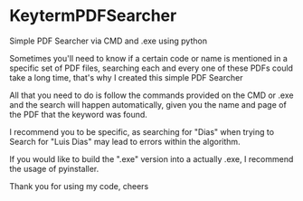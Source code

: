 # KeytermPDFSearcher
Simple PDF Searcher via CMD and .exe using python

Sometimes you'll need to know if a certain code or name is mentioned in a specific set of PDF files, searching each and every one of these PDFs could take a long time, that's why I created this simple PDF Searcher 

All that you need to do is follow the commands provided on the CMD or .exe and the search will happen automatically, given you the name and page of the PDF that the keyword was found.

I recommend you to be specific, as searching for "Dias" when trying to Search for "Luis Dias" may lead to errors within the algorithm.

If you would like to build the ".exe" version into a actually .exe, I recommend the usage of pyinstaller.

Thank you for using my code, cheers
